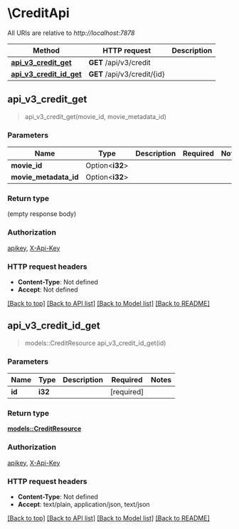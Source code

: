 # \CreditApi

All URIs are relative to *http://localhost:7878*

Method | HTTP request | Description
------------- | ------------- | -------------
[**api_v3_credit_get**](CreditApi.md#api_v3_credit_get) | **GET** /api/v3/credit | 
[**api_v3_credit_id_get**](CreditApi.md#api_v3_credit_id_get) | **GET** /api/v3/credit/{id} | 



## api_v3_credit_get

> api_v3_credit_get(movie_id, movie_metadata_id)


### Parameters


Name | Type | Description  | Required | Notes
------------- | ------------- | ------------- | ------------- | -------------
**movie_id** | Option<**i32**> |  |  |
**movie_metadata_id** | Option<**i32**> |  |  |

### Return type

 (empty response body)

### Authorization

[apikey](../README.md#apikey), [X-Api-Key](../README.md#X-Api-Key)

### HTTP request headers

- **Content-Type**: Not defined
- **Accept**: Not defined

[[Back to top]](#) [[Back to API list]](../README.md#documentation-for-api-endpoints) [[Back to Model list]](../README.md#documentation-for-models) [[Back to README]](../README.md)


## api_v3_credit_id_get

> models::CreditResource api_v3_credit_id_get(id)


### Parameters


Name | Type | Description  | Required | Notes
------------- | ------------- | ------------- | ------------- | -------------
**id** | **i32** |  | [required] |

### Return type

[**models::CreditResource**](CreditResource.md)

### Authorization

[apikey](../README.md#apikey), [X-Api-Key](../README.md#X-Api-Key)

### HTTP request headers

- **Content-Type**: Not defined
- **Accept**: text/plain, application/json, text/json

[[Back to top]](#) [[Back to API list]](../README.md#documentation-for-api-endpoints) [[Back to Model list]](../README.md#documentation-for-models) [[Back to README]](../README.md)

